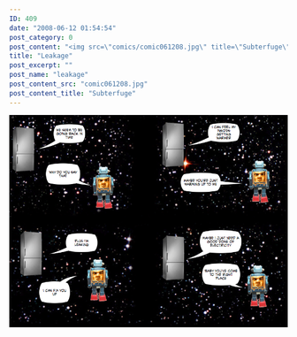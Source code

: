 ```yaml
---
ID: 409
date: "2008-06-12 01:54:54"
post_category: 0
post_content: "<img src=\"comics/comic061208.jpg\" title=\"Subterfuge\" />"
title: "Leakage"
post_excerpt: ""
post_name: "leakage"
post_content_src: "comic061208.jpg"
post_content_title: "Subterfuge"
---
```



[![Subterfuge](/comics-hi-res/comic061208.jpg)](/comics-hi-res/comic061208.jpg "Subterfuge")
